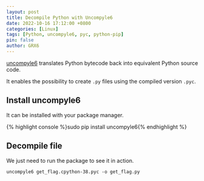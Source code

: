 ```yaml
---
layout: post
title: Decompile Python with Uncompyle6
date: 2022-10-16 17:12:00 +0800
categories: [Linux]
tags: [Python, uncompyle6, pyc, python-pip]
pin: false
author: GRX6
---
```


[uncompyle6](https://github.com/rocky/python-uncompyle6/) translates Python bytecode back into equivalent Python source code.

It enables the possibility to create `.py` files using the compiled version `.pyc`.


## Install uncompyle6

It can be installed with your package manager.

{% highlight console %}sudo pip install uncompyle6{% endhighlight %}


## Decompile file

We just need to run the package to see it in action.

```console
uncompyle6 get_flag.cpython-38.pyc -o get_flag.py
```
